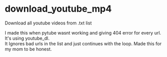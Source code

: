 # download_youtube_mp4
Download all youtube videos from .txt list

I made this when pytube wasnt working and giving 404 error for every url.  
It's using youtube_dl.  
It Ignores bad urls in the list and just continues with the loop. 
Made this for my mom to be honest.

